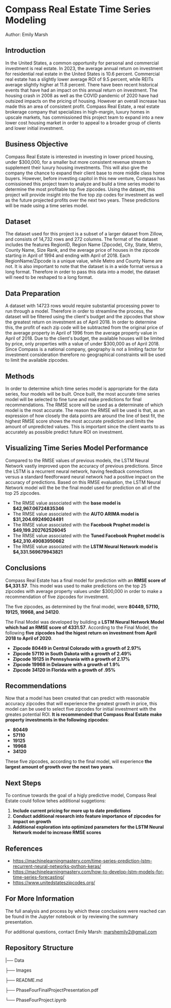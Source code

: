 
# Compass Real Estate Time Series Modeling

Author: Emily Marsh

## Introduction

In the United States, a common opportunity for personal and commercial investment is real estate. In 2023, the average annual return on investment for residential real estate in the United States is 10.6 percent. Commercial real estate has a slightly lower average ROI of 9.5 percent, while REITs average slightly higher at 11.8 percent. There have been recent historical events that have had an impact on this annual return on investment. The housing crash in 2008 as well as the COVID pandemic of 2020 have had outsized impacts on the pricing of housing. However an overall increase has made this an area of consistent profit. Compass Real Estate, a real estate brokerage company that specializes in high-margin, luxury homes in upscale markets, has commissioned this project team to expand into a new lower cost housing market in order to appeal to a broader group of clients and lower initial investment.

## Business Objective

Compass Real Estate is interested in investing in lower priced housing, under $300,000, for a smaller but more consistent revenue stream to supplement their luxury housing investments. This will also give the company the chance to expand their client base to more middle class home buyers. However, before investing capitol in this new venture, Compass has comissioned this project team to analyze and build a time series model to determine the most profitable top five zipcodes. Using the dataset, this project will provide insight into the five top zip codes for investment as well as the future projected profits over the next two years. These predictions will be made using a time series model.

## Dataset

The dataset used for this project is a subset of a larger dataset from Zillow, and consists of 14,732 rows and 272 columns. The format of the dataset includes the features RegionID, Region Name (Zipcode), City, State, Metro, County Name, Size Rank, and the average price of houses in the zipcode starting in April of 1994 and ending with April of 2018. Each RegionName/Zipcode is a unique value, while Metro and County Name are not. It is also important to note that the dataset is in a wide format versus a long format. Therefore in order to pass this data into a model, the dataset will need to be reshaped to a long format.

## Data Preparation

A dataset with 14723 rows would require substantial processing power to run through a model. Therefore in order to streamline the process, the dataset will be filtered using the client's budget and the zipcodes that show the greatest return on investment as of April 2018. In order to determine this, the profit of each zip code will be subtracted from the original price of the average property in April of 1996 from the average property value in April of 2018. Due to the client's budget, the available houses will be limited by price, only properties with a value of under $300,000 as of April 2018. Since Compass is a national company, geography is not a limiting factor for investment consideration therefore no geographical constraints will be used to limit the available zipcodes.

## Methods

In order to determine which time series model is appropriate for the data series, four models will be built. Once built, the most accurate time series model will be selected to fine tune and make predictions for final recommendations. The RMSE score will be used as a determinate of which model is the most accurate. The reason the RMSE will be used is that, as an expression of how closely the data points are around the line of best fit, the highest RMSE score shows the most accurate prediction and limits the amount of unpredicted values. This is important since the client wants to as accurately as possible predict future ROI on investment.

## Visualizing Time Series Model Performance

Compared to the RMSE values of previous models, the LSTM Neural Network vastly improved upon the accuracy of previous predictions. Since the LSTM is a recurrent neural network, having feedback connections versus a standard feedforward neural network had a positive impact on the accuracy of predictions. Based on this RMSE evaluation, the LSTM Neural Network model will the be the final model used for prediction on all of the top 25 zipcodes.

* The RMSE value associated with the **base model is $42,967.06724835346**
* The RMSE value associated with the **AUTO ARIMA model is $31,204.69249024491**
* The RMSE value associated with the **Facebook Prophet model is $49,199.202762526045**
* The RMSE value associated with the **Tuned Facebook Prophet model is $42,310.49083950662**
* The RMSE value associated with the **LSTM Neural Network model is $4,331.569679943821**

## Conclusions

Compass Real Estate has a final model for prediction with an **RMSE score of $4,331.57**. This model was used to make predictions on the top 25 zipcodes with average property values under $300,000 in order to make a recommendation of five zipcodes for investment.

The five zipcodes, as determined by the final model, were **80449, 57110, 19125, 19968, and 34120**.

The Final Model was developed by building a **LSTM Neural Network Model which had an RMSE score of 4331.57**. According to the Final Model, the following **five zipcodes had the higest return on investment from April 2018 to April of 2020**.

* **Zipcode 80449 in Central Colorado with a growth of 2.97%**
* **Zipcode 57110 in South Dakota with a growth of 2.49%**
* **Zipcode 19125 in Pennsylvania with a growth of 2.17%**
* **Zipcode 19968 in Delaware with a growth of 1.9%**
* **Zipcode 34120 in Florida with a growth of .95%**

## Recommendations

Now that a model has been created that can predict with reasonable accuracy zipcodes that will experience the greatest growth in price, this model can be used to select five zipcodes for initial investment with the greates potential ROI. **It is recommended that Compass Real Estate make property investments in the following zipcodes**:


*   **80449**
*   **57110**
*   **19125**
*   **19968**
*   **34120**

These five zipcodes, according to the final model, will experience **the largest amount of growth over the next two years**. 

## Next Steps

To continue towards the goal of a higly predictive model, Compass Real Estate could follow tehes additional suggetions:

1.   **Include current pricing for more up to date predictions**
2.   **Conduct additional research into feature importance of zipcodes for impact on growth**
3.   **Additional exploration into optimized parameters for the LSTM Neural Network model to increase RMSE scores**

## References

*   https://machinelearningmastery.com/time-series-prediction-lstm-recurrent-neural-networks-python-keras/
*   https://machinelearningmastery.com/how-to-develop-lstm-models-for-time-series-forecasting/
*   https://www.unitedstateszipcodes.org/

## For More Information

The full analysis and process by which these conclusions were reached can be found in the Jupyter notebook or by reviewing the summary presentation.

For additional questions, contact Emily Marsh: marshemily2@gmail.com

## Repository Structure

|── Data
 
 ├── Images
 
 ├── README.md
 
 ├── PhaseFourFinalProjectPresentation.pdf
 
 └── PhaseFourProject.ipynb
